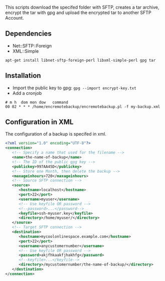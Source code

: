 This scripts download the specifed folder with SFTP, creates 
a tar archive, encrypt the tar with gpg and upload the encrypted tar to another SFTP Account.

Dependencies
------------
* Net::SFTP::Foreign
* XML::Simple

```
apt-get install libnet-sftp-foreign-perl libxml-simple-perl gpg tar
```

Installation
------------
* Import the public key to gpg: `gpg --import encrypt-key.txt`
* Add a cronjob

```
# m h  dom mon dow   command
00 02 * * * /home/encremotebackup/encremotebackup.pl -f my-backup.xml
```

Configuration in XML
--------------------
The configuration of a backup is specifed in xml.
```xml
<?xml version="1.0" encoding="UTF-8"?>
<connection>
   <!-- Specify a name that used for the filename -->
   <name>the-name-of-backup</name>
   <!-- The ID of the public gpg key -->
   <publickey>997AA45D</publickey>
   <!-- Store one Month, then delete the backup -->
   <maxageinhours>720</maxageinhours>
   <!-- Source SFTP connection -->
   <source>
      <hostname>localhost</hostname>
      <port>22</port>
      <username>myuser</username>
      <!-- Use keyfile OR password -->
      <!--password>...</password-->
      <keyfile>ssh-myuser.key</keyfile>
      <directory>/home/myuser/</directory>
   </source>
   <!-- Target SFTP connection -->
   <destination>
      <hostname>mycoolonlinespace.example.com</hostname>
      <port>22</port>
      <username>anycustomernumber</username>
      <!-- Use keyfile OR password -->
      <password>akjfhkaakfjhakhfg</password>
      <!--keyfile>...</keyfile-->
      <directory>/mycustomernumber/the-name-of-backup/</directory>
   </destination>
</connection>
```
